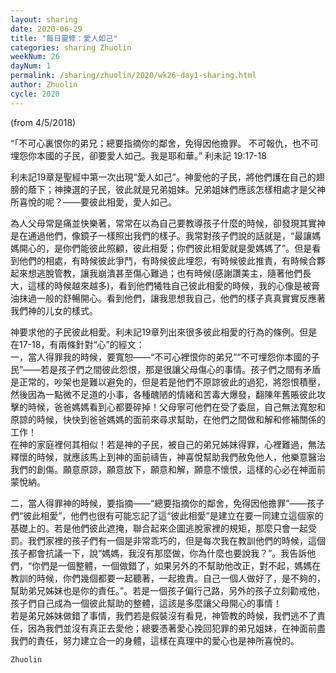 ```yaml
---
layout: sharing
date: 2020-06-29
title: "每日靈修：愛人如己"
categories: sharing Zhuolin
weekNum: 26
dayNum: 1
permalink: /sharing/zhuolin/2020/wk26-day1-sharing.html
author: Zhuolin
cycle: 2020
---
```

(from 4/5/2018)

“「不可心裏恨你的弟兄；總要指摘你的鄰舍，免得因他擔罪。 不可報仇，也不可埋怨你本國的子民，卻要愛人如己。我是耶和華。” 利未記 19:17-18  

利未記19章是聖經中第一次出現“愛人如己”。神愛他的子民，將他們護在自己的翅膀的蔭下；神揀選的子民，彼此就是兄弟姐妹。兄弟姐妹們應該怎樣相處才是父神所喜悅的呢？——要彼此相愛，愛人如己。  

為人父母常是痛並快樂著，常常在以為自己要教導孩子什麼的時候，卻發現其實神是在通過他們，像鏡子一樣照出我們的樣子。我常對孩子們說的話就是，“最讓媽媽開心的，是你們能彼此照顧，彼此相愛；你們彼此相愛就是愛媽媽了”。但是看到他們的相處，有時候彼此爭鬥，有時候彼此埋怨，有時候彼此推責，有時候合夥起來想逃脫管教，讓我崩潰甚至傷心難過；也有時候(感謝讚美主，隨著他們長大，這樣的時候越來越多)，看到他們犧牲自己彼此相愛的時候，我的心像是被膏油抹過一般的舒暢開心。看到他們，讓我思想我自己，他們的樣子真真實實反應著我們神的儿女的樣式。  

神要求他的子民彼此相愛。利未記19章列出來很多彼此相愛的行為的條例。但是在17-18，有兩條針對“心”的經文：  
一，當人得罪我的時候，要寬恕——“不可心裡恨你的弟兄”“不可埋怨你本國的子民”——若是孩子們之間彼此怨恨，那是很讓父母傷心的事情。孩子們之間有矛盾是正常的，吵架也是難以避免的，但是若是他們不原諒彼此的過犯，將怨恨積壓，然後因為一點微不足道的小事，各種醜陋的情緒和苦毒大爆發，翻陳年舊賬彼此攻擊的時候，爸爸媽媽看到心都要碎掉！父母寧可他們在受了委屈，自己無法寬恕和原諒的時候，快快到爸爸媽媽的面前來尋求幫助，在他們之間做和解和修補關係的工作！  
在神的家庭裡何其相似！若是神的子民，被自己的弟兄姊妹得罪，心裡難過，無法釋懷的時候，就應該馬上到神的面前禱告，神喜悅幫助我們赦免他人，他樂意醫治我們的創傷。願意原諒，願意放下，願意和解，願意不懷恨，這樣的心必在神面前蒙悅納。  

二，當人得罪神的時候，要指摘——“總要指摘你的鄰舍，免得因他擔罪”——孩子們“彼此相愛”，他們也很有可能忘記了這“彼此相愛”是建立在要一同建立這個家的基礎上的。若是他們彼此遮掩，聯合起來企圖逃脫家裡的規矩，那麼只會一起受罰。我們家裡的孩子們有一個是非常乖巧的，但是每次我在教訓他們的時候，這個孩子都會抗議一下，說“媽媽，我沒有那麼做，你為什麼也要說我？”。我告訴他們，“你們是一個整體，一個做錯了，如果另外的不幫助他改正，對不起，媽媽在教訓的時候，你們幾個都要一起聽著，一起擔責。自己一個人做好了，是不夠的，幫助弟兄姊妹也是你的責任。”。若是一個孩子偏行己路，另外的孩子立刻勸戒他，孩子們自己成為一個彼此幫助的整體，這該是多麼讓父母開心的事情！  
若是弟兄姊妹做錯了事情，我們若是假裝沒有看見，神管教的時候，我們逃不了責任，因為我們並沒有真正去愛他；總要憑著愛心挽回犯罪的弟兄姐妹，在神面前盡我們的責任，努力建立合一的身體，這樣在真理中的愛心也是神所喜悅的。  

`Zhuolin`  

